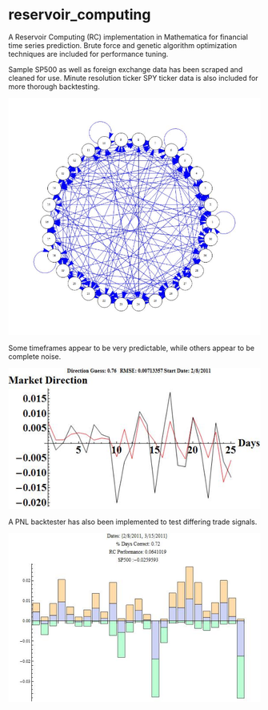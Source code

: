 # reservoir_computing
A Reservoir Computing (RC) implementation in Mathematica for financial time series prediction. Brute force and genetic algorithm optimization techniques are included for performance tuning. 

Sample SP500 as well as foreign exchange data has been scraped and cleaned for use. Minute resolution ticker SPY ticker data is also included for more thorough backtesting. 

![alt tag](https://github.com/huvers/reservoir_computing/blob/master/pics/Reservoir.jpg)

Some timeframes appear to be very predictable, while others appear to be complete noise. 

![alt tag](https://github.com/huvers/reservoir_computing/blob/master/pics/Accurate.jpg)

A  PNL backtester has also been implemented to test differing trade signals.

![alt tag](https://github.com/huvers/reservoir_computing/blob/master/pics/pnl.jpg)
